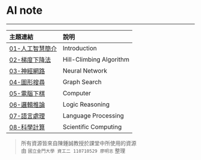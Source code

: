 # AI note
---

主題連結|說明
:---|:---
<a href="Ch1.md" alt="">01-人工智慧簡介</a>|Introduction
<a href="Ch2.md" alt="">02-梯度下降法</a>|Hill-Climbing Algorithm
<a href="Ch3.md" alt="">03-神經網路</a>|Neural Network
<a href="Ch4.md" alt="">04-圖形搜尋</a>|Graph Search
<a href="Ch5.md" alt="">05-電腦下棋</a>|Computer
<a href="Ch6.md" alt="">06-邏輯推論</a>|Logic Reasoning
<a href="Ch7.md" alt="">07-語言處理</a>|Language Processing
<a href="Ch8.md" alt="">08-科學計算</a>|Scientific Computing

>所有資源皆來自陳鍾誠教授於課堂中所使用的資源<br>
>由 `國立金門大學 資工二 110710529 廖明志` 整理
